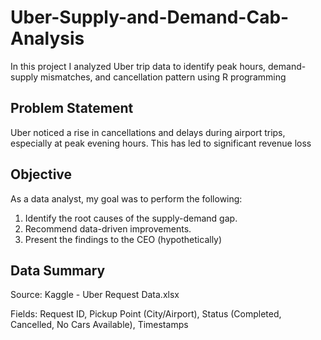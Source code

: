 # Uber-Supply-and-Demand-Cab-Analysis
In this project I analyzed Uber trip data to identify peak hours, demand-supply mismatches, and cancellation pattern using R programming

## Problem Statement 
Uber noticed a rise in cancellations and delays during airport trips, especially at peak evening hours. This has led to significant revenue loss

## Objective
As a data analyst, my goal was to perform the following:
1. Identify the root causes of the supply-demand gap.
2. Recommend data-driven improvements.
3. Present the findings to the CEO (hypothetically)

## Data Summary
Source: Kaggle - Uber Request Data.xlsx

Fields: Request ID, Pickup Point (City/Airport), Status (Completed, Cancelled, No Cars Available), Timestamps
